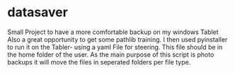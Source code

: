 # datasaver
Small Project to have a more comfortable backup on my windows Tablet
Also a great opportunity to get some pathlib training. 
I then used pyinstaller to run it on the Tabler- using a yaml File
for steering. This file should be in the home folder of the user. 
As the main purpose of this script is photo backups it will 
move the files in seperated folders per file type.